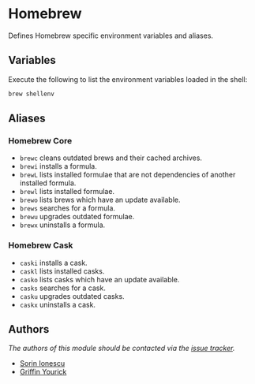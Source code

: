 # Homebrew

Defines Homebrew specific environment variables and aliases.

## Variables

Execute the following to list the environment variables loaded in the shell:

```sh
brew shellenv
```

## Aliases

### Homebrew Core

- `brewc` cleans outdated brews and their cached archives.
- `brewi` installs a formula.
- `brewL` lists installed formulae that are not dependencies of another
  installed formula.
- `brewl` lists installed formulae.
- `brewo` lists brews which have an update available.
- `brews` searches for a formula.
- `brewu` upgrades outdated formulae.
- `brewx` uninstalls a formula.

### Homebrew Cask

- `caski` installs a cask.
- `caskl` lists installed casks.
- `casko` lists casks which have an update available.
- `casks` searches for a cask.
- `casku` upgrades outdated casks.
- `caskx` uninstalls a cask.

## Authors

_The authors of this module should be contacted via the [issue tracker][1]._

- [Sorin Ionescu](https://github.com/sorin-ionescu)
- [Griffin Yourick](https://github.com/tough-griff)

[1]: https://github.com/sorin-ionescu/prezto/issues
